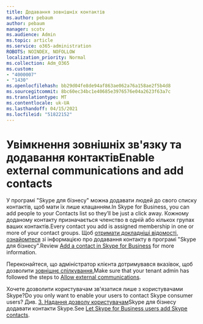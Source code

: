 ```yaml
---
title: Додавання зовнішніх контактів
ms.author: pebaum
author: pebaum
manager: scotv
ms.audience: Admin
ms.topic: article
ms.service: o365-administration
ROBOTS: NOINDEX, NOFOLLOW
localization_priority: Normal
ms.collection: Adm_O365
ms.custom:
- "4000007"
- "1430"
ms.openlocfilehash: bb29d04fe8de94af863ae062a76a158ae2f5b4d8
ms.sourcegitcommit: 8bc60ec34bc1e40685e3976576e04a2623f63a7c
ms.translationtype: MT
ms.contentlocale: uk-UA
ms.lasthandoff: 04/15/2021
ms.locfileid: "51822152"
---
```

# <a name="enable-external-communications-and-add-contacts"></a><span data-ttu-id="25de8-102">Увімкнення зовнішніх зв'язку та додавання контактів</span><span class="sxs-lookup"><span data-stu-id="25de8-102">Enable external communications and add contacts</span></span>

<span data-ttu-id="25de8-103">У програмі "Skype для бізнесу" можна додавати людей до свого списку контактів, щоб мати їх лише клацанням.</span><span class="sxs-lookup"><span data-stu-id="25de8-103">In Skype for Business, you can add people to your Contacts list so they’ll be just a click away.</span></span> <span data-ttu-id="25de8-104">Кожному доданому контакту призначається членство в одній або кількох групах ваших контактів.</span><span class="sxs-lookup"><span data-stu-id="25de8-104">Every contact you add is assigned membership in one or more of your contact groups.</span></span> <span data-ttu-id="25de8-105">Щоб [отримати докладніші відомості, ознайомтеся](https://support.office.com/article/add-a-contact-in-skype-for-business-89338023-2adf-4f5c-90b6-f8b6f72fadd1) зі інформацією про додавання контакту в програмі "Skype для бізнесу".</span><span class="sxs-lookup"><span data-stu-id="25de8-105">Review [Add a contact in Skype for Business](https://support.office.com/article/add-a-contact-in-skype-for-business-89338023-2adf-4f5c-90b6-f8b6f72fadd1) for more information.</span></span> 

<span data-ttu-id="25de8-106">Переконайтеся, що адміністратор клієнта дотримувався вказівок, щоб дозволити [зовнішнє спілкування.](https://docs.microsoft.com/skypeforbusiness/set-up-skype-for-business-online/allow-users-to-contact-external-skype-for-business-users)</span><span class="sxs-lookup"><span data-stu-id="25de8-106">Make sure that your tenant admin has followed the steps to [Allow external communications](https://docs.microsoft.com/skypeforbusiness/set-up-skype-for-business-online/allow-users-to-contact-external-skype-for-business-users).</span></span>

<span data-ttu-id="25de8-107">Хочете дозволити користувачам зв'язатися лише з користувачами Skype?</span><span class="sxs-lookup"><span data-stu-id="25de8-107">Do you only want to enable your users to contact Skype consumer users?</span></span> <span data-ttu-id="25de8-108">Див. [3. Надання дозволу користувачам](https://docs.microsoft.com/skypeforbusiness/set-up-skype-for-business-online/let-skype-for-business-users-add-skype-contacts)Skype для бізнесу додавати контакти Skype.</span><span class="sxs-lookup"><span data-stu-id="25de8-108">See [Let Skype for Business users add Skype contacts](https://docs.microsoft.com/skypeforbusiness/set-up-skype-for-business-online/let-skype-for-business-users-add-skype-contacts).</span></span> 